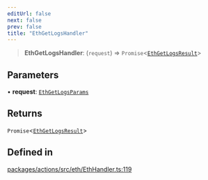 ```yaml
---
editUrl: false
next: false
prev: false
title: "EthGetLogsHandler"
---
```


> **EthGetLogsHandler**: (`request`) => `Promise`\<[`EthGetLogsResult`](/reference/tevm/actions/type-aliases/ethgetlogsresult/)\>

## Parameters

• **request**: [`EthGetLogsParams`](/reference/tevm/actions/type-aliases/ethgetlogsparams/)

## Returns

`Promise`\<[`EthGetLogsResult`](/reference/tevm/actions/type-aliases/ethgetlogsresult/)\>

## Defined in

[packages/actions/src/eth/EthHandler.ts:119](https://github.com/qbzzt/tevm-monorepo/blob/main/packages/actions/src/eth/EthHandler.ts#L119)
